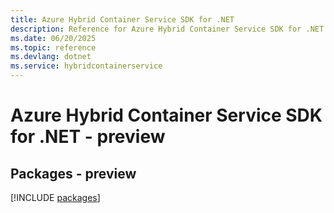 ```yaml
---
title: Azure Hybrid Container Service SDK for .NET
description: Reference for Azure Hybrid Container Service SDK for .NET
ms.date: 06/20/2025
ms.topic: reference
ms.devlang: dotnet
ms.service: hybridcontainerservice
---
```

# Azure Hybrid Container Service SDK for .NET - preview
## Packages - preview
[!INCLUDE [packages](hybrid-container-service-index.md)]